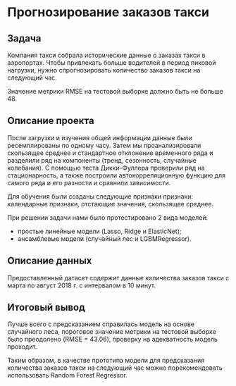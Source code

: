 # Прогнозирование заказов такси

## Задача

Компания такси собрала исторические данные о заказах такси в аэропортах. Чтобы привлекать больше водителей в период пиковой нагрузки, нужно спрогнозировать количество заказов такси на следующий час. 

Значение метрики RMSE на тестовой выборке должно быть не больше 48.

## Описание проекта

После загрузки и изучения общей информации данные были ресемплированы по одному часу. Затем мы проанализировали скользящее среднее и стандартное отклонение временного ряда и разделили ряд на компоненты (тренд, сезонность, случайные колебания). С помощью теста Дикки-Фуллера проверили ряд на стационарность, а также построили автокорреляционную функцию для самого ряда и его разности и сравнили зависимости.

Для обучения были созданы следующие признаки признаки: календарные признаки, отстающие значения, скользящее среднее.

При решении задачи нами было протестировано 2 вида моделей:

- простые линейные модели (Lasso, Ridge и ElasticNet);
- ансамблевые модели (случайный лес и LGBMRegressor).

## Описание данных 

Предоставленный датасет содержит данные количества заказов такси с марта по август 2018 г. с интервалом в 10 минут.

## Итоговый вывод

Лучше всего с предсказанием справилась модель на основе случайного леса, пороговое значение метрики на тестовой выборке было преодолено (RMSE = 43.06), проверку на адекватность модель проходит.

Таким образом, в качестве прототипа модели для предсказания количества заказов такси на следующий час можно порекомендовать использовать Random Forest Regressor.
